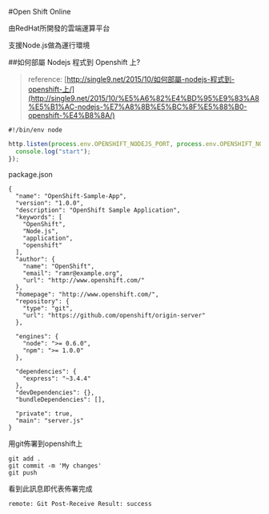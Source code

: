 #Open Shift Online

由RedHat所開發的雲端運算平台

支援Node.js做為運行環境

##如何部屬 Nodejs 程式到 Openshift 上?
>reference: [http://single9.net/2015/10/如何部屬-nodejs-程式到-openshift-上/](http://single9.net/2015/10/%E5%A6%82%E4%BD%95%E9%83%A8%E5%B1%AC-nodejs-%E7%A8%8B%E5%BC%8F%E5%88%B0-openshift-%E4%B8%8A/)

```
#!/bin/env node
```

```javascript
http.listen(process.env.OPENSHIFT_NODEJS_PORT, process.env.OPENSHIFT_NODEJS_IP, function(){
  console.log("start");
});
```
package.json
```
{
  "name": "OpenShift-Sample-App",
  "version": "1.0.0",
  "description": "OpenShift Sample Application",
  "keywords": [
    "OpenShift",
    "Node.js",
    "application",
    "openshift"
  ],
  "author": {
    "name": "OpenShift",
    "email": "ramr@example.org",
    "url": "http://www.openshift.com/"
  },
  "homepage": "http://www.openshift.com/",
  "repository": {
    "type": "git",
    "url": "https://github.com/openshift/origin-server"
  },

  "engines": {
    "node": ">= 0.6.0",
    "npm": ">= 1.0.0"
  },

  "dependencies": {
    "express": "~3.4.4"
  },
  "devDependencies": {},
  "bundleDependencies": [],

  "private": true,
  "main": "server.js"
}
```

用git佈署到openshift上
```
git add .
git commit -m 'My changes'
git push
```
看到此訊息即代表佈署完成
```
remote: Git Post-Receive Result: success
```
